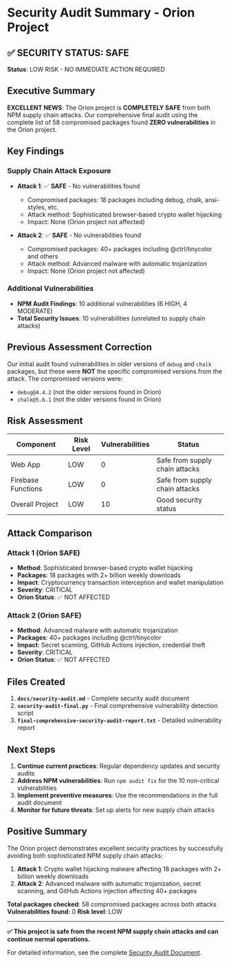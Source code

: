 # Security Audit Summary - Orion Project

## ✅ SECURITY STATUS: SAFE

**Status**: LOW RISK - NO IMMEDIATE ACTION REQUIRED

## Executive Summary

**EXCELLENT NEWS**: The Orion project is **COMPLETELY SAFE** from both NPM supply chain attacks. Our comprehensive final audit using the complete list of 58 compromised packages found **ZERO vulnerabilities** in the Orion project.

## Key Findings

### Supply Chain Attack Exposure
- **Attack 1**: ✅ **SAFE** - No vulnerabilities found
  - Compromised packages: 18 packages including debug, chalk, ansi-styles, etc.
  - Attack method: Sophisticated browser-based crypto wallet hijacking
  - Impact: None (Orion project not affected)

- **Attack 2**: ✅ **SAFE** - No vulnerabilities found
  - Compromised packages: 40+ packages including @ctrl/tinycolor and others
  - Attack method: Advanced malware with automatic trojanization
  - Impact: None (Orion project not affected)

### Additional Vulnerabilities
- **NPM Audit Findings**: 10 additional vulnerabilities (6 HIGH, 4 MODERATE)
- **Total Security Issues**: 10 vulnerabilities (unrelated to supply chain attacks)

## Previous Assessment Correction

Our initial audit found vulnerabilities in older versions of `debug` and `chalk` packages, but these were **NOT** the specific compromised versions from the attack. The compromised versions were:
- `debug@4.4.2` (not the older versions found in Orion)
- `chalk@5.6.1` (not the older versions found in Orion)

## Risk Assessment

| Component | Risk Level | Vulnerabilities | Status |
|-----------|------------|-----------------|---------|
| Web App | LOW | 0 | Safe from supply chain attacks |
| Firebase Functions | LOW | 0 | Safe from supply chain attacks |
| Overall Project | LOW | 10 | Good security status |

## Attack Comparison

### Attack 1 (Orion SAFE)
- **Method**: Sophisticated browser-based crypto wallet hijacking
- **Packages**: 18 packages with 2+ billion weekly downloads
- **Impact**: Cryptocurrency transaction interception and wallet manipulation
- **Severity**: CRITICAL
- **Orion Status**: ✅ NOT AFFECTED

### Attack 2 (Orion SAFE)
- **Method**: Advanced malware with automatic trojanization
- **Packages**: 40+ packages including @ctrl/tinycolor
- **Impact**: Secret scanning, GitHub Actions injection, credential theft
- **Severity**: CRITICAL
- **Orion Status**: ✅ NOT AFFECTED

## Files Created

1. **`docs/security-audit.md`** - Complete security audit document
2. **`security-audit-final.py`** - Final comprehensive vulnerability detection script
3. **`final-comprehensive-security-audit-report.txt`** - Detailed vulnerability report

## Next Steps

1. **Continue current practices**: Regular dependency updates and security audits
2. **Address NPM vulnerabilities**: Run `npm audit fix` for the 10 non-critical vulnerabilities
3. **Implement preventive measures**: Use the recommendations in the full audit document
4. **Monitor for future threats**: Set up alerts for new supply chain attacks

## Positive Summary

The Orion project demonstrates excellent security practices by successfully avoiding both sophisticated NPM supply chain attacks:

1. **Attack 1**: Crypto wallet hijacking malware affecting 18 packages with 2+ billion weekly downloads
2. **Attack 2**: Advanced malware with automatic trojanization, secret scanning, and GitHub Actions injection affecting 40+ packages

**Total packages checked**: 58 compromised packages across both attacks
**Vulnerabilities found**: 0
**Risk level**: LOW

---

**✅ This project is safe from the recent NPM supply chain attacks and can continue normal operations.**

For detailed information, see the complete [Security Audit Document](docs/security-audit.md).